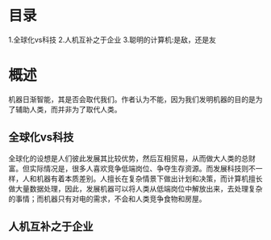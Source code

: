 # 目录
1.全球化vs科技
2.人机互补之于企业
3.聪明的计算机:是敌，还是友

# 概述
机器日渐智能，其是否会取代我们。作者认为不能，因为我们发明机器的目的是为了辅助人类，而并非为了取代人类。

## 全球化vs科技
全球化的设想是人们彼此发展其比较优势，然后互相贸易，从而做大人类的总财富。但实际情况是，很多人喜欢竞争低端岗位、争夺生存资源。而发展科技则不一样，人和机器有着本质差别。人擅长在复杂情景下做出计划和决策，而计算机擅长做大量数据处理，因此，发展机器可以将人类从低端岗位中解放出来，去处理复杂的事情；而机器只有对电的需求，不会和人类竞争食物和房屋。

## 人机互补之于企业

